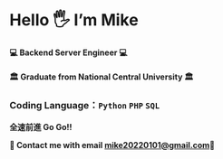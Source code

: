 # Hello 🖐 I’m Mike
#### 💻 Backend Server Engineer 💻
#### 🏛 Graduate from National Central University 🏛
### Coding Language：`Python` `PHP` `SQL` 


**全速前進 Go Go!!**

**📮 Contact me with email [mike20220101@gmail.com](mike20220101@gmail.com)📮**
<!---
mikewill1998/mikewill1998 is a ✨ special ✨ repository because its `README.md` (this file) appears on your GitHub profile.
You can click the Preview link to take a look at your changes.
--->
